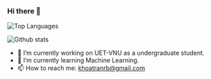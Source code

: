 ### Hi there 👋

![Top Languages](https://github-readme-stats.vercel.app/api/top-langs/?username=khoatranrb&layout=compact&theme=merko)

![Github stats](https://github-readme-stats.vercel.app/api?username=khoatranrb&theme=merko)
 
- 🔭 I’m currently working on UET-VNU as a undergraduate student.
- 🌱 I’m currently learning Machine Learning.
- 📫 How to reach me: khoatranrb@gmail.com
<!--
- 😄 Pronouns: ...
- ⚡ Fun fact: ...
- 👯 I’m looking to collaborate on ...
- 🤔 I’m looking for help with ...
- 💬 Ask me about ...
-->
